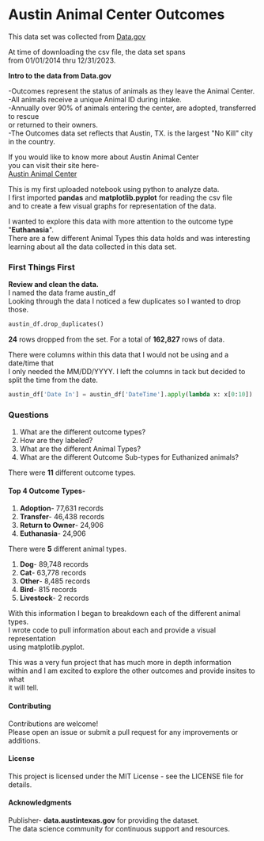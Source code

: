 # Austin Animal Center Outcomes #

This data set was collected from [Data.gov](Data.gov) 

At time of downloading the csv file, the data set spans  
from 01/01/2014 thru 12/31/2023.  

**Intro to the data from Data.gov**

-Outcomes represent the status of animals as they leave the Animal Center.  
-All animals receive a unique Animal ID during intake.  
-Annually over 90% of animals entering the center, are adopted, transferred to rescue  
or returned to their owners.  
-The Outcomes data set reflects that Austin, TX. is the largest "No Kill" city in the country.

If you would like to know more about Austin Animal Center  
you can visit their site here-  
[Austin Animal Center](https://www.austintexas.gov/austin-animal-center)  

This is my first uploaded notebook using python to analyze data.  
I first imported **pandas** and **matplotlib.pyplot** for reading the csv file  
and to create a few visual graphs for representation of the data. 

I wanted to explore this data with more attention to the outcome type "**Euthanasia**".  
There are a few different Animal Types this data holds and was interesting   
learning about all the data collected in this data set. 


 ### First Things First ###

**Review and clean the data.**  
I named the data frame austin_df  
Looking through the data I noticed a few duplicates so I wanted to drop those. 
```python
austin_df.drop_duplicates()
```

**24** rows dropped from the set. For a total of **162,827** rows of data.  

There were columns within this data that I would not be using and a date/time that  
I only needed the MM/DD/YYYY. I left the columns in tack but decided to split the time from the date.  
```python
austin_df['Date In'] = austin_df['DateTime'].apply(lambda x: x[0:10])
```

### Questions ###
1. What are the different outcome types?
2. How are they labeled?
3. What are the different Animal Types?
4. What are the different Outcome Sub-types for Euthanized animals?


There were **11** different outcome types.    
#### Top 4 Outcome Types- ####
1. **Adoption**- 77,631 records
2. **Transfer**- 46,438 records
3. **Return to Owner**- 24,906
4. **Euthanasia**- 24,906


There were **5** different animal types.
1. **Dog**- 89,748 records
2. **Cat**- 63,778 records
3. **Other**- 8,485 records
4. **Bird**- 815 records
5. **Livestock**- 2 records

With this information I began to breakdown each of the different animal types.  
I wrote code to pull information about each and provide a visual representation  
using matplotlib.pyplot.

This was a very fun project that has much more in depth information  
within and I am excited to explore the other outcomes and provide insites to what  
it will tell. 

#### **Contributing** ####
Contributions are welcome!  
Please open an issue or submit a pull request for any improvements or additions.

#### **License** ####
This project is licensed under the MIT License - see the LICENSE file for details.

#### **Acknowledgments** ####
Publisher- **data.austintexas.gov** for providing the dataset.  
The data science community for continuous support and resources.